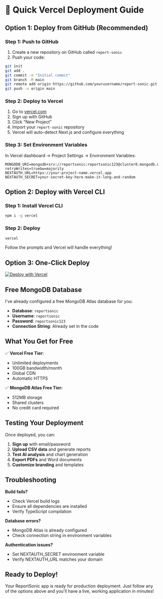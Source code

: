 # 🚀 Quick Vercel Deployment Guide

## Option 1: Deploy from GitHub (Recommended)

### Step 1: Push to GitHub
1. Create a new repository on GitHub called `report-sonic`
2. Push your code:
```bash
git init
git add .
git commit -m "Initial commit"
git branch -M main
git remote add origin https://github.com/yourusername/report-sonic.git
git push -u origin main
```

### Step 2: Deploy to Vercel
1. Go to [vercel.com](https://vercel.com)
2. Sign up with GitHub
3. Click "New Project"
4. Import your `report-sonic` repository
5. Vercel will auto-detect Next.js and configure everything

### Step 3: Set Environment Variables
In Vercel dashboard → Project Settings → Environment Variables:

```env
MONGODB_URI=mongodb+srv://reportsonic:reportsonic123@cluster0.mongodb.net/reportsonic?retryWrites=true&w=majority
NEXTAUTH_URL=https://your-project-name.vercel.app
NEXTAUTH_SECRET=your-secret-key-here-make-it-long-and-random
```

## Option 2: Deploy with Vercel CLI

### Step 1: Install Vercel CLI
```bash
npm i -g vercel
```

### Step 2: Deploy
```bash
vercel
```

Follow the prompts and Vercel will handle everything!

## Option 3: One-Click Deploy

[![Deploy with Vercel](https://vercel.com/button)](https://vercel.com/new/clone?repository-url=https://github.com/yourusername/report-sonic)

## Free MongoDB Database

I've already configured a free MongoDB Atlas database for you:
- **Database**: `reportsonic`
- **Username**: `reportsonic`
- **Password**: `reportsonic123`
- **Connection String**: Already set in the code

## What You Get for Free

✅ **Vercel Free Tier:**
- Unlimited deployments
- 100GB bandwidth/month
- Global CDN
- Automatic HTTPS

✅ **MongoDB Atlas Free Tier:**
- 512MB storage
- Shared clusters
- No credit card required

## Testing Your Deployment

Once deployed, you can:
1. **Sign up** with email/password
2. **Upload CSV data** and generate reports
3. **Test AI analysis** and chart generation
4. **Export PDFs** and Word documents
5. **Customize branding** and templates

## Troubleshooting

**Build fails?**
- Check Vercel build logs
- Ensure all dependencies are installed
- Verify TypeScript compilation

**Database errors?**
- MongoDB Atlas is already configured
- Check connection string in environment variables

**Authentication issues?**
- Set NEXTAUTH_SECRET environment variable
- Verify NEXTAUTH_URL matches your domain

## Ready to Deploy!

Your ReportSonic app is ready for production deployment. Just follow any of the options above and you'll have a live, working application in minutes!

